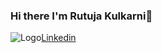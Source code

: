 ### Hi there I'm Rutuja Kulkarni👋
![Logo](https://brand.linkedin.com/content/dam/me/business/en-us/amp/brand-site/v2/bg/LI-Bug.svg.original.svg)[Linkedin](https://www.linkedin.com/in/rutuja-kulkarni-64839b170/)
<!--
**rutujak26/rutujak26** is a ✨ _special_ ✨ repository because its `README.md` (this file) appears on your GitHub profile.

Here are some ideas to get you started:

- 🔭 I’m currently working on ...
- 🌱 I’m currently learning ...
- 👯 I’m looking to collaborate on ...
- 🤔 I’m looking for help with ...
- 💬 Ask me about ...
- 📫 How to reach me: ...
- 😄 Pronouns: ...
- ⚡ Fun fact: ...
-->
